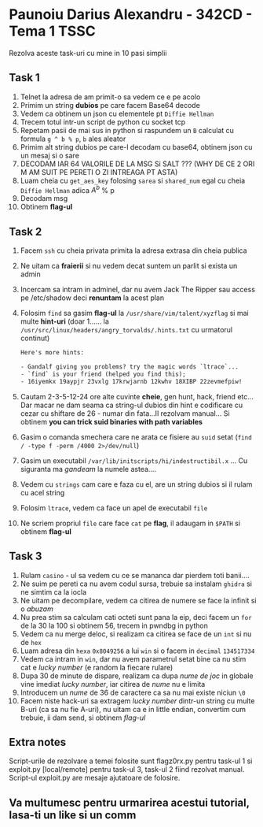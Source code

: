 # Paunoiu Darius Alexandru - 342CD - Tema 1 TSSC

Rezolva aceste task-uri cu mine in 10 pasi simplii

## Task 1

1. Telnet la adresa de am primit-o sa vedem ce e pe acolo
2. Primim un string **dubios** pe care facem Base64 decode
3. Vedem ca obtinem un json cu elementele pt `Diffie Hellman`
4. Trecem totul intr-un script de python cu socket tcp
5. Repetam pasii de mai sus in python si raspundem un `B` calculat cu formula `g
   ^ b % p`, `b` ales aleator
6. Primim alt string dubios pe care-l decodam cu base64, obtinem json cu un
   mesaj si o sare
7. DECODAM IAR 64 VALORILE DE LA MSG Si SALT ??? (WHY DE CE 2 ORI M AM SUIT PE
   PERETI O ZI INTREAGA PT ASTA)
8. Luam cheia cu `get_aes_key` folosing `sarea` si `shared_num` egal cu cheia
   `Diffie Hellman` adica $A^b$ % p
9. Decodam msg
10. Obtinem **flag-ul**

## Task 2

1. Facem `ssh` cu cheia privata primita la adresa extrasa din cheia publica
2. Ne uitam ca **fraierii** si nu vedem decat suntem un parlit si exista un
   admin
3. Incercam sa intram in adminel, dar nu avem Jack The Ripper sau access pe
   /etc/shadow deci **renuntam** la acest plan
4. Folosim `find` sa gasim **flag-ul** la `/usr/share/vim/talent/xyzflag` si mai
   multe **hint-uri** (doar 1...... la
   `/usr/src/linux/headers/angry_torvalds/.hints.txt` cu urmatorul continut)

   ```txt
   Here's more hints:

   - Gandalf giving you problems? try the magic words `ltrace`...
   - `find` is your friend (helped you find this);
   - 16iyemkx 19aypjr 23vxlg 17krwjarnb 12kwhv 18XIBP 22zevmefpiw!
   ```

5. Cautam 2-3-5-12-24 ore alte cuvinte **cheie**, gen hunt, hack, friend etc...
   Dar macar ne dam seama ca string-ul dubios din hint e codificare cu cezar cu
   shiftare de 26 - numar din fata...Il rezolvam manual... Si obtinem **you can
   trick suid binaries with path variables**
6. Gasim o comanda smechera care ne arata ce fisiere au `suid` setat (`find /
   -type f -perm /4000 2>/dev/null`)
7. Gasim un executabil `/var/lib/initscripts/hi/indestructibil.x` ... Cu
   siguranta ma *gandeam* la numele astea....
8. Vedem cu `strings` cam care e faza cu el, are un string dubios si il rulam cu
   acel string
9. Folosim `ltrace`, vedem ca face un apel de executabil `file`
10. Ne scriem propriul `file` care face `cat` pe **flag**, il adaugam in `$PATH`
    si obtinem **flag-ul**

## Task 3

1. Rulam `casino` - ul sa vedem cu ce se mananca dar pierdem toti banii....
2. Ne suim pe pereti ca nu avem codul sursa, trebuie sa instalam `ghidra` si ne
   simtim ca la iocla
3. Ne uitam pe decompilare, vedem ca citirea de numere se face la infinit si o
   *abuzam*
4. Nu prea stim sa calculam cati octeti sunt pana la eip, deci facem un `for` de
   la 30 la 100 si obtinem 56, trecem in pwndbg in python
5. Vedem ca nu merge deloc, si realizam ca citirea se face de un `int` si nu de
   `hex`
6. Luam adresa din `hexa` `0x8049256` a lui `win` si o facem in `decimal` `134517334`
7. Vedem ca intram in `win`, dar nu avem parametrul setat bine ca nu stim cat e
   *lucky number* (e random la fiecare rulare)
8. Dupa 30 de minute de dispare, realizam ca dupa *nume de joc* in globale vine
   imediat *lucky number*, iar citirea de *nume* nu e limita
9. Introducem un *nume* de 36 de caractere ca sa nu mai existe niciun `\0`
10. Facem niste hack-uri sa extragem *lucky number* dintr-un string cu multe
    B-uri (ca sa nu fie A-uri), nu uitam ca e in little endian, convertim cum
    trebuie, ii dam send, si obtinem *flag-ul*

## Extra notes

Script-urile de rezolvare a temei folosite sunt flagz0rx.py pentru task-ul 1
si exploit.py [local/remote] pentru task-ul 3, task-ul 2 fiind rezolvat manual.
Script-ul exploit.py are mesaje ajutatoare de folosire.

## Va multumesc pentru urmarirea acestui tutorial, lasa-ti un like si un comm
